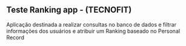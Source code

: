 
## Teste Ranking app  - (TECNOFIT)

Aplicação destinada a realizar consultas no banco de dados e filtrar informações dos usuários e atribuir um Ranking baseado no Personal Record

